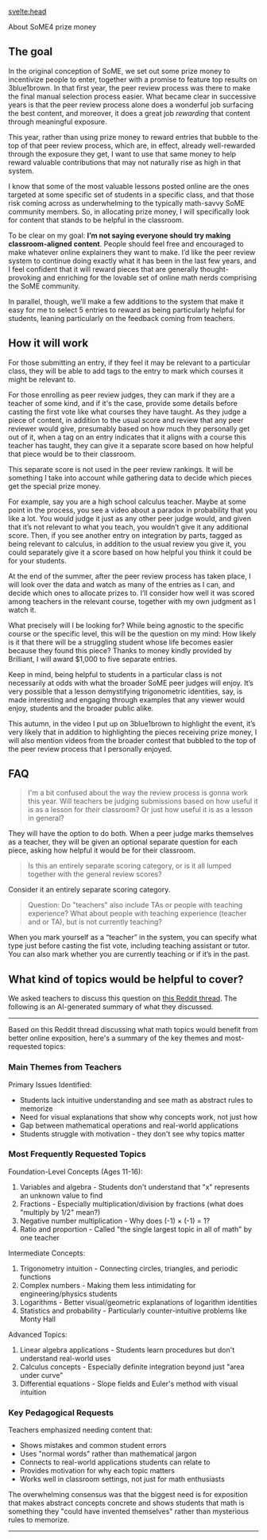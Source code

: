 <script>
	import { FULL_NAME } from '$lib/config';
  import { makeTitle } from "$lib/utils/makeTitle";
</script>

<svelte:head>

  <title>{makeTitle("The prize")}</title>
</svelte:head>

<section class="layout-prose">
 <p class=" mb-16 text-center text-3xl font-light">About SoME4 prize money</p>
</section>

## The goal

In the original conception of SoME, we set out some prize money to incentivize people to enter, together with a promise to feature top results on 3blue1brown. In that first year, the peer review process was there to make the final manual selection process easier. What became clear in successive years is that the peer review process alone does a wonderful job surfacing the best content, and moreover, it does a great job _rewarding_ that content through meaningful exposure.

This year, rather than using prize money to reward entries that bubble to the top of that peer review process, which are, in effect, already well-rewarded through the exposure they get, I want to use that same money to help reward valuable contributions that may not naturally rise as high in that system.

I know that some of the most valuable lessons posted online are the ones targeted at some specific set of students in a specific class, and that those risk coming across as underwhelming to the typically math-savvy SoME community members. So, in allocating prize money, I will specifically look for content that stands to be helpful in the classroom.

To be clear on my goal: **I’m not saying everyone should try making classroom-aligned content**. People should feel free and encouraged to make whatever online explainers they want to make. I’d like the peer review system to continue doing exactly what it has been in the last few years, and I feel confident that it will reward pieces that are generally thought-provoking and enriching for the lovable set of online math nerds comprising the SoME community.

In parallel, though, we’ll make a few additions to the system that make it easy for me to select 5 entries to reward as being particularly helpful for students, leaning particularly on the feedback coming from teachers.

## How it will work

For those submitting an entry, if they feel it may be relevant to a particular class, they will be able to add tags to the entry to mark which courses it might be relevant to.

For those enrolling as peer review judges, they can mark if they are a teacher of some kind, and if it's the case, provide some details before casting the first vote like what courses they have taught. As they judge a piece of content, in addition to the usual score and review that any peer reviewer would give, presumably based on how much they personally get out of it, when a tag on an entry indicates that it aligns with a course this teacher has taught, they can give it a separate score based on how helpful that piece would be to their classroom.

This separate score is not used in the peer review rankings. It will be something I take into account while gathering data to decide which pieces get the special prize money.

For example, say you are a high school calculus teacher. Maybe at some point in the process, you see a video about a paradox in probability that you like a lot. You would judge it just as any other peer judge would, and given that it’s not relevant to what you teach, you wouldn’t give it any additional score. Then, if you see another entry on integration by parts, tagged as being relevant to calculus, in addition to the usual review you give it, you could separately give it a score based on how helpful you think it could be for your students.

At the end of the summer, after the peer review process has taken place, I will look over the data and watch as many of the entries as I can, and decide which ones to allocate prizes to. I’ll consider how well it was scored among teachers in the relevant course, together with my own judgment as I watch it.

What precisely will I be looking for? While being agnostic to the specific course or the specific level, this will be the question on my mind: How likely is it that there will be a struggling student whose life becomes easier because they found this piece? Thanks to money kindly provided by Brilliant, I will award $1,000 to five separate entries.

Keep in mind, being helpful to students in a particular class is not necessarily at odds with what the broader SoME peer judges will enjoy. It’s very possible that a lesson demystifying trigonometric identities, say, is made interesting and engaging through examples that any viewer would enjoy, students and the broader public alike.

This autumn, in the video I put up on 3blue1brown to highlight the event, it’s very likely that in addition to highlighting the pieces receiving prize money, I will also mention videos from the broader contest that bubbled to the top of the peer review process that I personally enjoyed.

## FAQ

> I'm a bit confused about the way the review process is gonna work this year. Will teachers be judging submissions based on how useful it is as a lesson for _their_ classroom? Or just how useful it is as a lesson in general?

They will have the option to do both. When a peer judge marks themselves as a teacher, they will be given an optional separate question for each piece, asking how helpful it would be for their classroom.

> Is this an entirely separate scoring category, or is it all lumped together with the general review scores?

Consider it an entirely separate scoring category.

> Question: Do "teachers" also include TAs or people with teaching experience? What about people with teaching experience (teacher and or TA), but is not currently teaching?

When you mark yourself as a “teacher” in the system, you can specify what type just before casting the fist vote, including teaching assistant or tutor. You can also mark whether you are currently teaching or if it’s in the past.

## What kind of topics would be helpful to cover?

We asked teachers to discuss this question on [this Reddit thread](https://www.reddit.com/r/3Blue1Brown/comments/1kerhek/question_for_math_teachers_what_specific_topics/). The following is an AI-generated summary of what they discussed.

---

Based on this Reddit thread discussing what math topics would benefit from better online exposition, here's a summary of the key themes and most-requested topics:

### Main Themes from Teachers

Primary Issues Identified:

- Students lack intuitive understanding and see math as abstract rules to memorize
- Need for visual explanations that show why concepts work, not just how
- Gap between mathematical operations and real-world applications
- Students struggle with motivation - they don't see why topics matter

### Most Frequently Requested Topics

Foundation-Level Concepts (Ages 11-16):

1.  Variables and algebra - Students don't understand that "x" represents an unknown value to find
2.  Fractions - Especially multiplication/division by fractions (what does "multiply by 1/2" mean?)
3.  Negative number multiplication - Why does (-1) × (-1) = 1?
4.  Ratio and proportion - Called "the single largest topic in all of math" by one teacher

Intermediate Concepts:

1.  Trigonometry intuition - Connecting circles, triangles, and periodic functions
2.  Complex numbers - Making them less intimidating for engineering/physics students
3.  Logarithms - Better visual/geometric explanations of logarithm identities
4.  Statistics and probability - Particularly counter-intuitive problems like Monty Hall

Advanced Topics:

1.  Linear algebra applications - Students learn procedures but don't understand real-world uses
2.  Calculus concepts - Especially definite integration beyond just "area under curve"
3.  Differential equations - Slope fields and Euler's method with visual intuition

### Key Pedagogical Requests

Teachers emphasized needing content that:

- Shows mistakes and common student errors
- Uses "normal words" rather than mathematical jargon
- Connects to real-world applications students can relate to
- Provides motivation for why each topic matters
- Works well in classroom settings, not just for math enthusiasts

The overwhelming consensus was that the biggest need is for exposition that makes abstract concepts concrete and shows students that math is something they "could have invented themselves" rather than mysterious rules to memorize.

---
